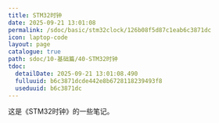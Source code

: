 ```yaml
---
title: STM32时钟
date: 2025-09-21 13:01:08
permalink: /sdoc/basic/stm32clock/126b08f5d87c1eab6c3871dc
icon: laptop-code
layout: page
catalogue: true
path: sdoc/10-基础篇/40-STM32时钟
tdoc:
  detailDate: 2025-09-21 13:01:08.490
  fulluuid: b6c3871dcde442e8b6728118239493f8
  useduuid: b6c3871dc
---
```


这是《STM32时钟》的一些笔记。

